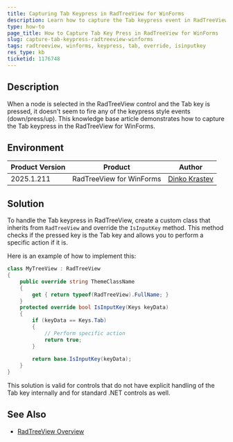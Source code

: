 ```yaml
---
title: Capturing Tab Keypress in RadTreeView for WinForms
description: Learn how to capture the Tab keypress event in RadTreeView for WinForms by overriding the IsInputKey method.
type: how-to
page_title: How to Capture Tab Key Press in RadTreeView for WinForms
slug: capture-tab-keypress-radtreeview-winforms
tags: radtreeview, winforms, keypress, tab, override, isinputkey
res_type: kb
ticketid: 1176748
---
```


## Description
When a node is selected in the RadTreeView control and the Tab key is pressed, it doesn't seem to fire any of the keypress style events (down/press/up). This knowledge base article demonstrates how to capture the Tab keypress in the RadTreeView for WinForms. 

## Environment

|Product Version|Product|Author|
|----|----|----|
|2025.1.211|RadTreeView for WinForms|[Dinko Krastev](https://www.telerik.com/blogs/author/dinko-krastev)|

## Solution
To handle the Tab keypress in RadTreeView, create a custom class that inherits from `RadTreeView` and override the `IsInputKey` method. This method checks if the pressed key is the Tab key and allows you to perform a specific action if it is.

Here is an example of how to implement this:

````C#
class MyTreeView : RadTreeView
{
    public override string ThemeClassName
    {
        get { return typeof(RadTreeView).FullName; }
    }
    protected override bool IsInputKey(Keys keyData)
    {
        if (keyData == Keys.Tab)
        {
            // Perform specific action
            return true;
        }
  
        return base.IsInputKey(keyData);
    }
}
````

This solution is valid for controls that do not have explicit handling of the Tab key internally and for standard .NET controls as well.

## See Also
- [RadTreeView Overview](https://docs.telerik.com/devtools/winforms/controls/treeview/overview)

